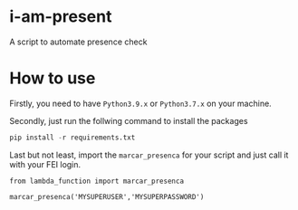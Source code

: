 # i-am-present
A script to automate presence check

# How to use

Firstly, you need to have `Python3.9.x` or `Python3.7.x` on your machine.

Secondly, just run the follwing command to install the packages

```python
pip install -r requirements.txt
```

Last but not least, import the `marcar_presenca` for your script and just call it with your FEI login.

```pyhton
from lambda_function import marcar_presenca

marcar_presenca('MYSUPERUSER','MYSUPERPASSWORD')
```